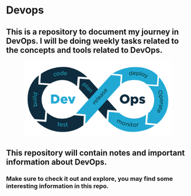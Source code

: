 #  Devops
## This is a repository to document my journey in DevOps. I will be doing weekly tasks related to the concepts and tools related to DevOps.

<p align="center">
<img src="Images/devops.png" alt="60-Days-Of-DevOps" width="80%" height="80%">
</p>

## This repository will contain notes and important information about DevOps.

### Make sure to check it out and explore, you may find some interesting information in this repo.
